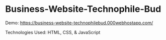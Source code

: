 # Business-Website-Technophile-Bud
Demo: https://business-website-technophilebud.000webhostapp.com/

Technologies Used: HTML, CSS, & JavaScript
